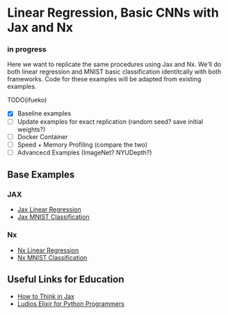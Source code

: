 # Linear Regression, Basic CNNs with Jax and Nx
### in progress

Here we want to replicate the same procedures using Jax and Nx.
We'll do both linear regression and MNIST basic classification identitcally with both frameworks.
Code for these examples will be adapted from existing examples.

TODO(ifueko)
- [x] Baseline examples
- [ ] Update examples for exact replication (random seed? save initial weights?)
- [ ] Docker Container
- [ ] Speed + Memory Profiling (compare the two)
- [ ] Advancecd Examples (ImageNet? NYUDepth?)

## Base Examples
### JAX
- [Jax Linear Regression](https://coax.readthedocs.io/en/latest/examples/linear_regression/jax.html)
- [Jax MNIST Classification](https://github.com/google/jax/blob/main/examples/mnist_classifier.py)

### Nx
- [Nx Linear Regression](https://github.com/elixir-nx/nx/blob/main/exla/examples/regression.exs)
- [Nx MNIST Classification](https://github.com/elixir-nx/nx/blob/main/exla/examples/mnist.exs)

## Useful Links for Education
- [How to Think in Jax](https://jax.readthedocs.io/en/latest/notebooks/thinking_in_jax.html)
- [Ludios Elixir for Python Programmers](https://ludios.org/elixir-for-python-programmers/)
